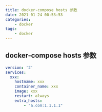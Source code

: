 ```yaml
---
title: docker-compose hosts 参数
date: 2021-01-24 00:53:53
categories:
    - docker
tags:
    - docker
---
```


## docker-compose hosts 参数

```yaml
version: '2'
services:
  xxx:
    hostname: xxx
    container_name: xxx
    image: xxx
    restart: always
    extra_hosts:
        - "a.com:1.1.1.1"
```
